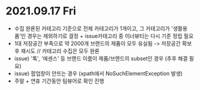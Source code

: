 # 2021.09.17 Fri

- 수집 완룐된 카테고리 기준으로 전체 카테고리가 1개이고, 그 카테고리가 '생활용품'인 경우는 제외하기로 결정 + issue카테고리 중 이너뷰티는 다시 기준 정립 필요
- 1대 저장공간 부족으로 약 2000개 브랜드의 제품이 모두 유실됨 -> 저장공간 확보 후 재시도 // 카테고리 수집은 모두 완룐
- issue) '톡', '에센스' 등 브랜드 이름이 제품/브랜드의 subset인 경우 (추후 해결 필요)
- issue) 팝업창이 안뜨는 경우 (xpath에서 NoSuchElementException 발생)
- 주말 + 연휴 기간동안 팀뷰어로 확인 진행